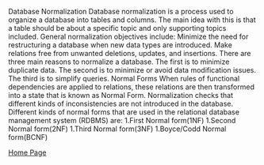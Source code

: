 Database Normalization
Database normalization is a process used to organize a database into tables and columns.
The main idea with this is that a table should be about a specific topic and only supporting topics included.
General normalization objectives include:
Minimize the need for restructuring a database when new data types are introduced.
Make relations free from unwanted deletions, updates, and insertions.
There are three main reasons to normalize a database.
The first is to minimize duplicate data.
The second is to minimize or avoid data modification issues.
The third is to simplify queries.
Normal Forms
When rules of functional dependencies are applied to relations, these relations are then transformed into a state that is known as Normal Form. Normalization checks that different kinds of inconsistencies are not introduced in the database. Different kinds of normal forms that are used in the relational database management system (RDBMS) are:
1.First Normal form(1NF) 1.Second Normal form(2NF) 1.Third Normal form(3NF) 1.Boyce/Codd Normal form(BCNF)

[Home Page](https://osamamousa204.github.io/reading-notes-301/)